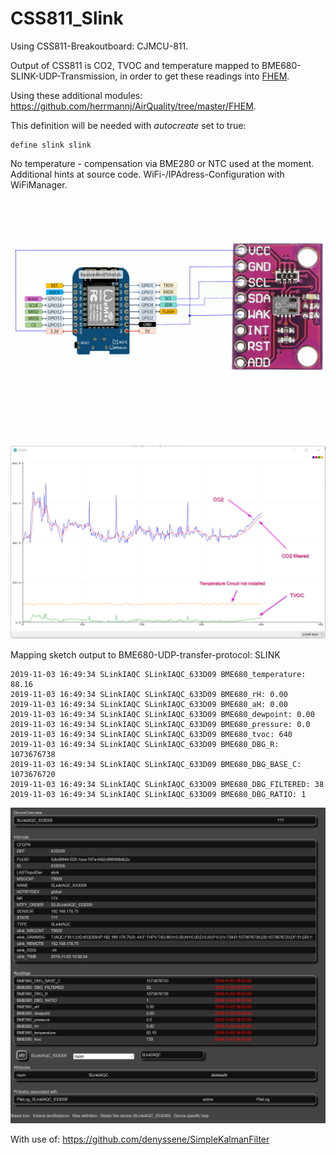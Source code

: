 # CSS811_Slink

Using CSS811-Breakoutboard: CJMCU-811.

Output of CSS811 is CO2, TVOC and temperature   mapped to BME680-SLINK-UDP-Transmission, in order to 
get these readings into [FHEM](https://forum.fhem.de/index.php). 

Using these additional modules: https://github.com/herrmannj/AirQuality/tree/master/FHEM.

This definition will be needed with <i>autocreate</i> set to true:
```
define slink slink 
```
No temperature - compensation via BME280 or NTC used at the moment.
Additional hints at source code. WiFi-/IPAdress-Configuration with WiFiManager. 

![CSS_WemosD1](https://github.com/juergs/CSS811_Slink/blob/master/Wemos_D1_CSS811.png)

![CSS_WemosD1_PLOT](https://github.com/juergs/CSS811_Slink/blob/master/Wemos_D1_CSS811_Plot.png)


Mapping sketch output to BME680-UDP-transfer-protocol: SLINK

```
2019-11-03 16:49:34 SLinkIAQC SLinkIAQC_633D09 BME680_temperature: 88.16
2019-11-03 16:49:34 SLinkIAQC SLinkIAQC_633D09 BME680_rH: 0.00
2019-11-03 16:49:34 SLinkIAQC SLinkIAQC_633D09 BME680_aH: 0.00
2019-11-03 16:49:34 SLinkIAQC SLinkIAQC_633D09 BME680_dewpoint: 0.00
2019-11-03 16:49:34 SLinkIAQC SLinkIAQC_633D09 BME680_pressure: 0.0
2019-11-03 16:49:34 SLinkIAQC SLinkIAQC_633D09 BME680_tvoc: 640
2019-11-03 16:49:34 SLinkIAQC SLinkIAQC_633D09 BME680_DBG_R: 1073676738
2019-11-03 16:49:34 SLinkIAQC SLinkIAQC_633D09 BME680_DBG_BASE_C: 1073676720
2019-11-03 16:49:34 SLinkIAQC SLinkIAQC_633D09 BME680_DBG_FILTERED: 38
2019-11-03 16:49:34 SLinkIAQC SLinkIAQC_633D09 BME680_DBG_RATIO: 1
```


![CSS_WemosD1_PLOT](https://github.com/juergs/CSS811_Slink/blob/master/Wemos_D1_CSS811_Fhem.png)

With use of: https://github.com/denyssene/SimpleKalmanFilter
